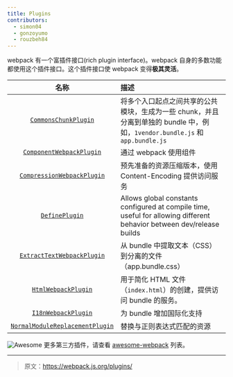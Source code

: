 ```yaml
---
title: Plugins
contributors:
  - simon04
  - gonzoyumo
  - rouzbeh84
---
```


webpack 有一个富插件接口(rich plugin interface)。webpack 自身的多数功能都使用这个插件接口。这个插件接口使 webpack 变得**极其灵活**。

|名称|描述|
|:--:|:----------|
|[`CommonsChunkPlugin`](/plugins/commons-chunk-plugin)|将多个入口起点之间共享的公共模块，生成为一些 chunk，并且分离到单独的 bundle 中，例如，`1vendor.bundle.js` 和 `app.bundle.js`|
|[`ComponentWebpackPlugin`](/plugins/component-webpack-plugin)|通过 webpack 使用组件|
|[`CompressionWebpackPlugin`](/plugins/compression-webpack-plugin)|预先准备的资源压缩版本，使用 Content-Encoding 提供访问服务|
|[`DefinePlugin`](/plugins/define-plugin)|Allows global constants configured at compile time, useful for allowing different behavior between dev/release builds|
|[`ExtractTextWebpackPlugin`](/plugins/extract-text-webpack-plugin)|从 bundle 中提取文本（CSS）到分离的文件（app.bundle.css）|
|[`HtmlWebpackPlugin`](/plugins/html-webpack-plugin)| 用于简化 HTML 文件（`index.html`）的创建，提供访问 bundle 的服务。|
|[`I18nWebpackPlugin`](/plugins/i18n-webpack-plugin)|为 bundle 增加国际化支持|
|[`NormalModuleReplacementPlugin`](/plugins/normal-module-replacement-plugin)|替换与正则表达式匹配的资源|

![Awesome](../assets/awesome-badge.svg)
更多第三方插件，请查看 [awesome-webpack](https://github.com/webpack-contrib/awesome-webpack#webpack-plugins) 列表。

***

> 原文：https://webpack.js.org/plugins/
